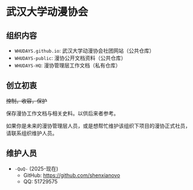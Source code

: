 # 武汉大学动漫协会

## 组织内容

- `WHUDAYS.github.io`: 武汉大学动漫协会社团网站（公共仓库）
- `WHUDAYS-public`: 漫协公开文档资料（公共仓库）
- `WHUDAYS-HQ`: 漫协管理层工作文档（私有仓库）

## 创立初衷

~~控制，收容，保护~~

保存漫协工作文档与相关史料。以供后来者参考。

如果你是未来的漫协管理层人员，或是想帮忙维护该组织下项目的漫协正式社员，请联系组织维护人员。

## 维护人员

- `-QuQ-` (2025-现在)
  - GitHub: https://github.com/shenxianovo
  - QQ: 51729575
